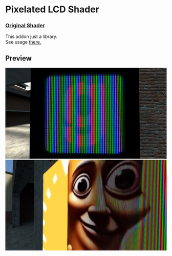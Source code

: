 # Pixelated LCD Shader  


### [Original Shader](https://cjt-jackton.github.io/posts/shader-breakdown-lcd-display/)  

This addon just a library.  
See usage [there.](USAGE.md)

## Preview

![Gmod logo](./github/pics/gmod_icFolnwstj.jpg)
![Tun sahur](./github/pics/gmod_Qyj9EeaSze.jpg)